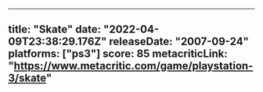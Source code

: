 
---
title: "Skate"
date: "2022-04-09T23:38:29.176Z"
releaseDate: "2007-09-24"
platforms: ["ps3"]
score: 85
metacriticLink: "https://www.metacritic.com/game/playstation-3/skate"
---
